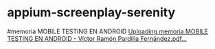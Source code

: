 # appium-screenplay-serenity
#memoria MOBILE TESTING EN ANDROID 
[Uploading memoria MOBILE TESTING EN ANDROID - Víctor Ramón Pardilla Fernández.pdf…]()

